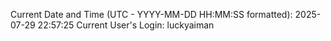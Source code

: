 Current Date and Time (UTC - YYYY-MM-DD HH:MM:SS formatted): 2025-07-29 22:57:25
Current User's Login: luckyaiman
